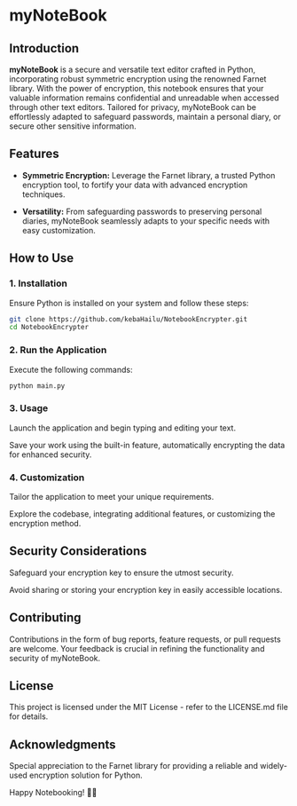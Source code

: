 # myNoteBook

## Introduction

**myNoteBook** is a secure and versatile text editor crafted in Python, incorporating robust symmetric encryption using the renowned Farnet library. With the power of encryption, this notebook ensures that your valuable information remains confidential and unreadable when accessed through other text editors. Tailored for privacy, myNoteBook can be effortlessly adapted to safeguard passwords, maintain a personal diary, or secure other sensitive information.

## Features

- **Symmetric Encryption:** Leverage the Farnet library, a trusted Python encryption tool, to fortify your data with advanced encryption techniques.
  
- **Versatility:** From safeguarding passwords to preserving personal diaries, myNoteBook seamlessly adapts to your specific needs with easy customization.

## How to Use

### 1. Installation

Ensure Python is installed on your system and follow these steps:

```bash
git clone https://github.com/kebaHailu/NotebookEncrypter.git
cd NotebookEncrypter
```
### 2. Run the Application
Execute the following commands:
```bash
python main.py
```
### 3. Usage
Launch the application and begin typing and editing your text.

Save your work using the built-in feature, automatically encrypting the data for enhanced security.
### 4. Customization
Tailor the application to meet your unique requirements.

Explore the codebase, integrating additional features, or customizing the encryption method.

## Security Considerations
Safeguard your encryption key to ensure the utmost security.

Avoid sharing or storing your encryption key in easily accessible locations.

## Contributing
Contributions in the form of bug reports, feature requests, or pull requests are welcome. Your feedback is crucial in refining the functionality and security of myNoteBook.

## License
This project is licensed under the MIT License - refer to the LICENSE.md file for details.

## Acknowledgments
Special appreciation to the Farnet library for providing a reliable and widely-used encryption solution for Python.

Happy Notebooking! 📝🔐
